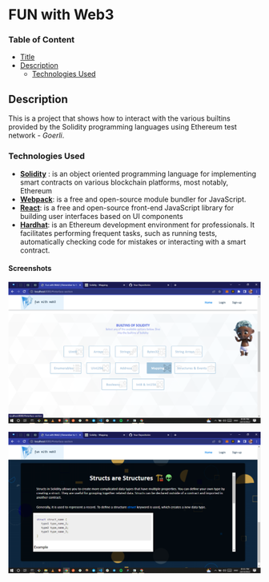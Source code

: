 # FUN with Web3

### Table of Content

-   [Title](#fun-with-web3)
-   [Description](#description)
    -   [Technologies Used](#technologies-used)

## Description

This is a project that shows how to interact with the various builtins provided by the Solidity programming languages using Ethereum test network - _Goerli_.

### Technologies Used

-   [**Solidity**](https://docs.soliditylang.org/) : is an object oriented programming language for implementing smart contracts on various blockchain platforms, most notably, Ethereum
-   [**Webpack**](https://webpack.js.org/): is a free and open-source module bundler for JavaScript.
-   [**React**](https://reactjs.org): is a free and open-source front-end JavaScript library for building user interfaces based on UI components
-   [**Hardhat**](https://hardhat.org/): is an Ethereum development environment for professionals. It facilitates performing frequent tasks, such as running tests, automatically checking code for mistakes or interacting with a smart contract.

#### Screenshots

![Screenshot1](./screenshots/Screenshot_1.png)

![Screenshot2](./screenshots/Screenshot_2.png)
